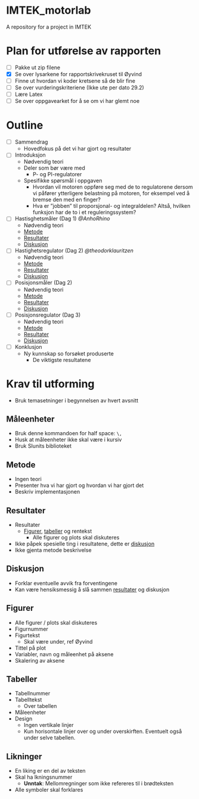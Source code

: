 # IMTEK_motorlab
A repository for a project in IMTEK

# Plan for utførelse av rapporten

- [ ] Pakke ut zip filene
- [X] Se over lysarkene for rapportskrivekruset til Øyvind
- [ ] Finne ut hvordan vi koder kretsene så de blir fine
- [ ] Se over vurderingskriteriene (Ikke ute per dato 29.2)
- [ ] Lære Latex
- [ ] Se over oppgavearket for å se om vi har glemt noe

# Outline

- [ ] Sammendrag
    - Hovedfokus på det vi har gjort og resultater
- [ ] Introduksjon
    - Nødvendig teori
    - Deler som bør være med
        - P- og PI-regulatorer
    - Spesifikke spørsmål i oppgaven
        - Hvordan vil motoren oppføre seg med de to regulatorene dersom vi påfører ytterligere belastning på motoren, for eksempel ved å bremse den med en finger?
        - Hva er ”jobben” til proporsjonal- og integraldelen? Altså, hvilken funksjon har de to i et reguleringssystem?
- [ ] Hastisghetsmåler (Dag 1) *@AnhoRhino*
    - Nødvendig teori
    - [Metode](#metode)
    - [Resultater](#resultater)
    - [Diskusjon](#diskusjon)
- [ ] Hastighetsregulator (Dag 2) *@theodorklauritzen*
    - Nødvendig teori
    - [Metode](#metode)
    - [Resultater](#resultater)
    - [Diskusjon](#diskusjon)
- [ ] Posisjonsmåler (Dag 2)
    - Nødvendig teori
    - [Metode](#metode)
    - [Resultater](#resultater)
    - [Diskusjon](#diskusjon)
- [ ] Posisjonsregulator (Dag 3)
    - Nødvendig teori
    - [Metode](#metode)
    - [Resultater](#resultater)
    - [Diskusjon](#diskusjon)
- [ ] Konklusjon
    - Ny kunnskap so forsøket produserte
        - De viktigste resultatene
    

# Krav til utforming

- Bruk temasetninger i begynnelsen av hvert avsnitt

## Måleenheter

- Bruk denne kommandoen for half space: `\,`
- Husk at måleenheter ikke skal være i kursiv
- Bruk SIunits biblioteket

## Metode
- Ingen teori
- Presenter hva vi har gjort og hvordan vi har gjort det
- Beskriv implementasjonen

## Resultater
- Resultater
    - [Figurer](#figurer), [tabeller](#tabeller) og rentekst
        - Alle figurer og plots skal diskuteres
- Ikke påpek spesielle ting i resultatene, dette er [diskusjon](#diskusjon)
- Ikke gjenta metode beskrivelse

## Diskusjon
- Forklar eventuelle avvik fra forventingene
- Kan være hensiksmessig å slå sammen [resultater](#resultater) og diskusjon

## Figurer
- Alle figurer / plots skal diskuteres
- Figurnummer
- Figurtekst
    - Skal være under, ref Øyvind
- Tittel på plot
- Variabler, navn og måleenhet på aksene
- Skalering av aksene

## Tabeller
- Tabellnummer
- Tabelltekst
    - Over tabellen
- Måleenheter
- Design
    - Ingen vertikale linjer
    - Kun horisontale linjer over og under overskirften. Eventuelt også under selve tabellen.

## Likninger
- En liking er en del av teksten
- Skal ha lkningsnummer
    - **Unntak**: Mellomregninger som ikke refereres til i brødteksten
- Alle symboler skal forklares